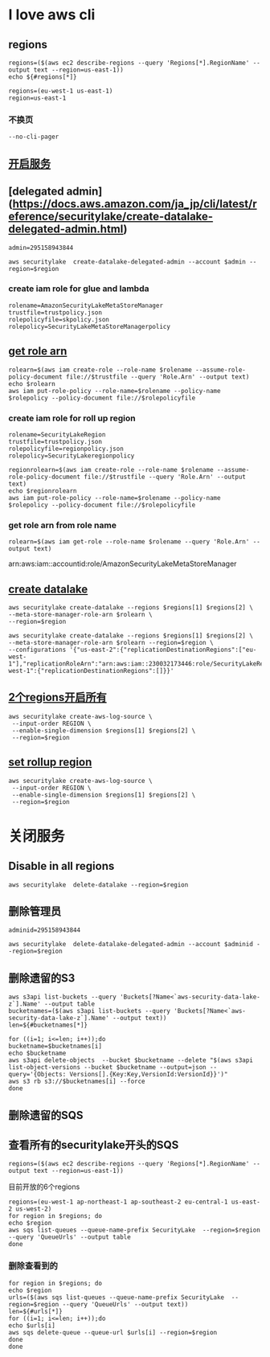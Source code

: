# I love aws cli

## regions
```
regions=($(aws ec2 describe-regions --query 'Regions[*].RegionName' --output text --region=us-east-1))
echo ${#regions[*]}
```
```
regions=(eu-west-1 us-east-1)
region=us-east-1
```
### 不换页
```
--no-cli-pager
```

## [开启服务 ](https://docs.aws.amazon.com/ja_jp/cli/latest/reference/securitylake/create-datalake.html)

## [delegated admin] (https://docs.aws.amazon.com/ja_jp/cli/latest/reference/securitylake/create-datalake-delegated-admin.html)
```
admin=295158943844
```
```
aws securitylake  create-datalake-delegated-admin --account $admin --region=$region
```

### create iam role for glue and lambda
```
rolename=AmazonSecurityLakeMetaStoreManager
trustfile=trustpolicy.json
rolepolicyfile=skpolicy.json
rolepolicy=SecurityLakeMetaStoreManagerpolicy
```
## [get role arn](https://docs.aws.amazon.com/security-lake/latest/userguide/manage-regions.html#iam-role-partitions)
```
rolearn=$(aws iam create-role --role-name $rolename --assume-role-policy-document file://$trustfile --query 'Role.Arn' --output text)
echo $rolearn
aws iam put-role-policy --role-name=$rolename --policy-name $rolepolicy --policy-document file://$rolepolicyfile
```

### create iam role for roll up region
```
rolename=SecurityLakeRegion
trustfile=trustpolicy.json
rolepolicyfile=regionpolicy.json
rolepolicy=SecurityLakeregionpolicy
```
```
regionrolearn=$(aws iam create-role --role-name $rolename --assume-role-policy-document file://$trustfile --query 'Role.Arn' --output text)
echo $regionrolearn
aws iam put-role-policy --role-name=$rolename --policy-name $rolepolicy --policy-document file://$rolepolicyfile
```
### get role arn from role name
```
rolearn=$(aws iam get-role --role-name $rolename --query 'Role.Arn' --output text)
```
arn:aws:iam::accountid:role/AmazonSecurityLakeMetaStoreManager


## [create datalake](https://awscli.amazonaws.com/v2/documentation/api/latest/reference/securitylake/create-datalake.html)
```
aws securitylake create-datalake --regions $regions[1] $regions[2] \
--meta-store-manager-role-arn $rolearn \
--region=$region
```

```
aws securitylake create-datalake --regions $regions[1] $regions[2] \
--meta-store-manager-role-arn $rolearn --region=$region \
--configurations '{"us-east-2":{"replicationDestinationRegions":["eu-west-1"],"replicationRoleArn":"arn:aws:iam::230032173446:role/SecurityLakeRegion"},"eu-west-1":{"replicationDestinationRegions":[]}}'
```

    
## [2个regions开启所有](https://docs.aws.amazon.com/ja_jp/cli/latest/reference/securitylake/create-aws-log-source.html)
```
aws securitylake create-aws-log-source \
 --input-order REGION \
 --enable-single-dimension $regions[1] $regions[2] \
 --region=$region
```
## [set rollup region](https://docs.aws.amazon.com/ja_jp/cli/latest/reference/securitylake/create-aws-log-source.html)
```
aws securitylake create-aws-log-source \
 --input-order REGION \
 --enable-single-dimension $regions[1] $regions[2] \
 --region=$region
```

# 关闭服务

## Disable in all regions
```
aws securitylake  delete-datalake --region=$region
```

## 删除管理员
```
adminid=295158943844 
```

```
aws securitylake  delete-datalake-delegated-admin --account $adminid --region=$region
```
## 删除遗留的S3
```
aws s3api list-buckets --query 'Buckets[?Name<`aws-security-data-lake-z`].Name' --output table
bucketnames=($(aws s3api list-buckets --query 'Buckets[?Name<`aws-security-data-lake-z`].Name' --output text))
len=${#bucketnames[*]}
```

```
for ((i=1; i<=len; i++));do
bucketname=$bucketnames[i]
echo $bucketname
aws s3api delete-objects  --bucket $bucketname --delete "$(aws s3api list-object-versions --bucket $bucketname --output=json --query='{Objects: Versions[].{Key:Key,VersionId:VersionId}}')"
aws s3 rb s3://$bucketnames[i] --force 
done
```

## 删除遗留的SQS
## 查看所有的securitylake开头的SQS

```
regions=($(aws ec2 describe-regions --query 'Regions[*].RegionName' --output text --region=us-east-1))
```
目前开放的6个regions

```
regions=(eu-west-1 ap-northeast-1 ap-southeast-2 eu-central-1 us-east-2 us-west-2)
for region in $regions; do
echo $region
aws sqs list-queues --queue-name-prefix SecurityLake  --region=$region --query 'QueueUrls' --output table
done
```
### 删除查看到的
```
for region in $regions; do
echo $region
urls=($(aws sqs list-queues --queue-name-prefix SecurityLake  --region=$region --query 'QueueUrls' --output text))
len=${#urls[*]}
for ((i=1; i<=len; i++));do
echo $urls[i]
aws sqs delete-queue --queue-url $urls[i] --region=$region
done
done
```
